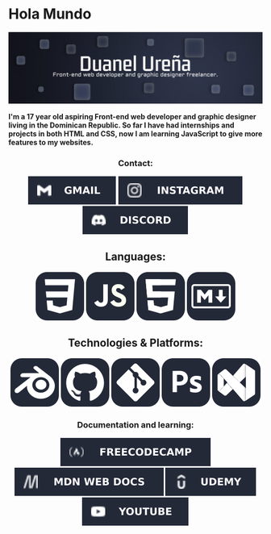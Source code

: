 <h1>Hola Mundo</h1>

<img src=images/Header-Readme.webp>

<br>

<p><strong>I'm a 17 year old aspiring Front-end web developer and graphic designer living in the Dominican Republic. So far I have had internships and projects in both HTML and CSS, now I am learning JavaScript to give more features to my websites.</strong></p>

<h3 align="center"> Contact: </h3>

<div align="center">

<a href="mailto:duanel.work@gmail.com" target="_blank"><img src="images/SVG%20shields/Gmail-D14836.svg" title="duanel.work@gmail.com" alt="duanel.work@gmail.com"></a>
<a href="https://www.instagram.com/_d3dg/" target="_blank"><img src="images/SVG%20shields/Instagram-E4405F.svg" title="_d3dg" alt="_d3dg"></a>
<a href="https://discordapp.com/users/du4n31" target="_blank"><img src="images/SVG%20shields/../SVG%20shields/Discord-7289DA.svg" title="du4n31" alt="du4n31"></a>

</div>


<h2 align="center">Languages:</h2>

<div align="center">

<img src="images/SVG%20icons/CSS.svg" title="CSS" alt="CSS">
<img src="images/SVG%20icons/JavaScript.svg" title="JavaScript" alt="JavaScript">
<img src="images/SVG%20icons/HTML.svg" title="HTML" alt="HTML">
<img src="images/SVG%20icons/Markdown-Dark.svg" title="Markdown" alt="Markdown">

</div>

<h2 align="center">Technologies & Platforms:</h2>

<div align="center">

<img src="images/SVG%20icons/Blender-Dark.svg" title="Blender" alt="Blender">
<img src="images/SVG%20icons/Github-Dark.svg" title="Github" alt="Github">
<img src="images/SVG%20icons/Git.svg" title="Git" alt="Git">
<img src="images/SVG%20icons/Photoshop.svg" title="Photoshop" alt="Photoshop">
<img src="images/SVG%20icons/VisualStudio-Dark.svg" title="VisualStudioCode" alt="VisualStudioCode">

</div>

<h3 align="center">Documentation and learning:</h3>

<div align="center">

<img src="images/SVG%20shields/freecodecamp-27273D.svg" title="FreeCodeCamp" alt="FreeCodeCamp">
<img src="images//SVG%20shields/MDN_Web_Docs-black.svg" title="MDN" alt="MDN">
<img src="images/SVG%20shields/Udemy-EC5252.svg" title="Udemy" alt="Udemy">
<img src="images/SVG%20shields/YouTube-FF0000.svg" title="YouTube" alt="YouTube">

</div>